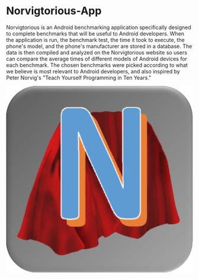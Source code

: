 Norvigtorious-App
=================
Norvigtorious is an Android benchmarking application specifically designed to complete benchmarks that will be useful to Android developers. When the application is run, the benchmark test, the time it took to execute, the phone's model, and the phone's manufacturer are stored in a database. The data is then compiled and analyzed on the Norvigtorious website so users can compare the average times of different models of Android devices for each benchmark. The chosen benchmarks were picked according to what we believe is most relevant to Android developers, and also inspired by Peter Norvig's "Teach Yourself Programming in Ten Years."

![Alt text](/res/drawable-hdpi/icon.png?raw=true)
